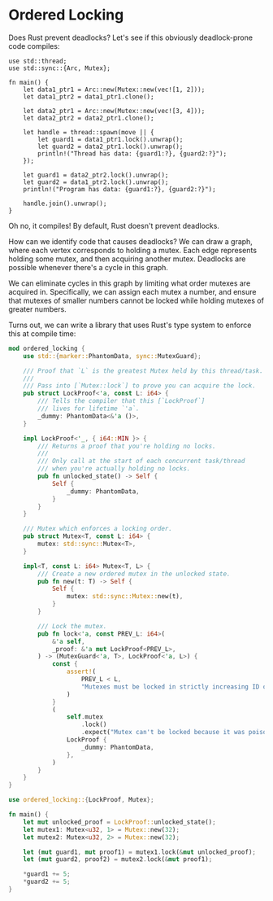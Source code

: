 # Ordered Locking

Does Rust prevent deadlocks?
Let's see if this obviously deadlock-prone code compiles:

```rust,no_run
use std::thread;
use std::sync::{Arc, Mutex};

fn main() {
    let data1_ptr1 = Arc::new(Mutex::new(vec![1, 2]));
    let data1_ptr2 = data1_ptr1.clone();

    let data2_ptr1 = Arc::new(Mutex::new(vec![3, 4]));
    let data2_ptr2 = data2_ptr1.clone();

    let handle = thread::spawn(move || {
        let guard1 = data1_ptr1.lock().unwrap();
        let guard2 = data2_ptr1.lock().unwrap();
        println!("Thread has data: {guard1:?}, {guard2:?}");
    });

    let guard1 = data2_ptr2.lock().unwrap();
    let guard2 = data1_ptr2.lock().unwrap();
    println!("Program has data: {guard1:?}, {guard2:?}");

    handle.join().unwrap();
}
```

Oh no, it compiles!
By default, Rust doesn't prevent deadlocks.

How can we identify code that causes deadlocks?
We can draw a graph, where each vertex corresponds to holding a mutex.
Each edge represents holding some mutex, and then acquiring another mutex.
Deadlocks are possible whenever there's a cycle in this graph.

We can eliminate cycles in this graph by limiting what order mutexes are acquired in.
Specifically, we can assign each mutex a number, and ensure that mutexes of smaller numbers
cannot be locked while holding mutexes of greater numbers.

Turns out, we can write a library that uses Rust's type system to enforce this at compile time:

```rust
mod ordered_locking {
    use std::{marker::PhantomData, sync::MutexGuard};

    /// Proof that `L` is the greatest Mutex held by this thread/task.
    ///
    /// Pass into [`Mutex::lock`] to prove you can acquire the lock.
    pub struct LockProof<'a, const L: i64> {
        /// Tells the compiler that this [`LockProof`]
        /// lives for lifetime `'a`.
        _dummy: PhantomData<&'a ()>,
    }

    impl LockProof<'_, { i64::MIN }> {
        /// Returns a proof that you're holding no locks.
        ///
        /// Only call at the start of each concurrent task/thread
        /// when you're actually holding no locks.
        pub fn unlocked_state() -> Self {
            Self {
                _dummy: PhantomData,
            }
        }
    }

    /// Mutex which enforces a locking order.
    pub struct Mutex<T, const L: i64> {
        mutex: std::sync::Mutex<T>,
    }

    impl<T, const L: i64> Mutex<T, L> {
        /// Create a new ordered mutex in the unlocked state.
        pub fn new(t: T) -> Self {
            Self {
                mutex: std::sync::Mutex::new(t),
            }
        }

        /// Lock the mutex.
        pub fn lock<'a, const PREV_L: i64>(
            &'a self,
            _proof: &'a mut LockProof<PREV_L>,
        ) -> (MutexGuard<'a, T>, LockProof<'a, L>) {
            const {
                assert!(
                    PREV_L < L,
                    "Mutexes must be locked in strictly increasing ID order."
                )
            }
            (
                self.mutex
                    .lock()
                    .expect("Mutex can't be locked because it was poisoned."),
                LockProof {
                    _dummy: PhantomData,
                },
            )
        }
    }
}

use ordered_locking::{LockProof, Mutex};

fn main() {
    let mut unlocked_proof = LockProof::unlocked_state();
    let mutex1: Mutex<u32, 1> = Mutex::new(32);
    let mutex2: Mutex<u32, 2> = Mutex::new(32);

    let (mut guard1, mut proof1) = mutex1.lock(&mut unlocked_proof);
    let (mut guard2, proof2) = mutex2.lock(&mut proof1);

    *guard1 += 5;
    *guard2 += 5;
}
```
